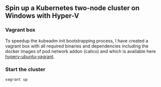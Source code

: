 Spin up a Kubernetes two-node cluster on Windows with Hyper-V
---

### Vagrant box
To speedup the kubeadm init bootstrapping process, I have created a vagrant box with all required binaries and dependencies including
the docker images of pod network addon (calico) and which is available here [hyperv-ubuntu-vagrant](https://github.com/sukujgrg/hypervm-ubuntu-vagrant).

### Start the cluster
```
vagrant up
```
